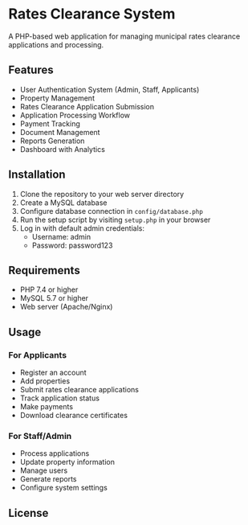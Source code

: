 
# Rates Clearance System

A PHP-based web application for managing municipal rates clearance applications and processing.


## Features

- User Authentication System (Admin, Staff, Applicants)
- Property Management
- Rates Clearance Application Submission
- Application Processing Workflow
- Payment Tracking
- Document Management
- Reports Generation
- Dashboard with Analytics

## Installation

1. Clone the repository to your web server directory
2. Create a MySQL database
3. Configure database connection in `config/database.php`
4. Run the setup script by visiting `setup.php` in your browser
5. Log in with default admin credentials:
   - Username: admin
   - Password: password123

## Requirements

- PHP 7.4 or higher
- MySQL 5.7 or higher
- Web server (Apache/Nginx)

## Usage

### For Applicants
- Register an account
- Add properties
- Submit rates clearance applications
- Track application status
- Make payments
- Download clearance certificates

### For Staff/Admin
- Process applications
- Update property information
- Manage users
- Generate reports
- Configure system settings

## License


